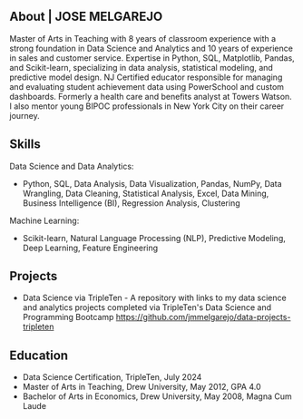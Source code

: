 ## About | JOSE MELGAREJO

Master of Arts in Teaching with 8 years of classroom experience with a strong foundation in Data Science and Analytics and 10 years of experience in sales and customer service. Expertise in Python, SQL, Matplotlib, Pandas, and Scikit-learn, specializing in data analysis, statistical modeling, and predictive model design. NJ Certified educator responsible for managing and evaluating student achievement data using PowerSchool and custom dashboards. Formerly a health care and benefits analyst at Towers Watson. I also mentor young BIPOC professionals in New York City on their career journey.

## Skills
Data Science and Data Analytics:
- Python, SQL, Data Analysis, Data Visualization, Pandas, NumPy, Data Wrangling, Data Cleaning, Statistical Analysis, Excel, Data Mining, Business Intelligence (BI), Regression Analysis, Clustering

Machine Learning:
- Scikit-learn, Natural Language Processing (NLP), Predictive Modeling, Deep Learning, Feature Engineering

## Projects

- Data Science via TripleTen - A repository with links to my data science and analytics projects completed via TripleTen's Data Science and Programming Bootcamp https://github.com/jmmelgarejo/data-projects-tripleten

## Education

- Data Science Certification, TripleTen, July 2024
- Master of Arts in Teaching, Drew University, May 2012, GPA 4.0
- Bachelor of Arts in Economics, Drew University, May 2008, Magna Cum Laude

<!--
**jmmelgarejo/jmmelgarejo** is a ✨ _special_ ✨ repository because its `README.md` (this file) appears on your GitHub profile.

Here are some ideas to get you started:

- 🔭 I’m currently working on ...
- 🌱 I’m currently learning ...
- 👯 I’m looking to collaborate on ...
- 🤔 I’m looking for help with ...
- 💬 Ask me about ...
- 📫 How to reach me: ...
- 😄 Pronouns: ...
- ⚡ Fun fact: ...
-->
